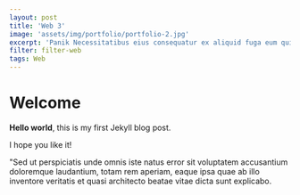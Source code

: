 ```yaml
---
layout: post
title: 'Web 3'
image: 'assets/img/portfolio/portfolio-2.jpg'
excerpt: 'Panik Necessitatibus eius consequatur ex aliquid fuga eum quidem.'
filter: filter-web
tags: Web
---
```


# Welcome

**Hello world**, this is my first Jekyll blog post.

I hope you like it!

"Sed ut perspiciatis unde omnis iste natus error sit voluptatem accusantium doloremque laudantium, totam rem aperiam, eaque ipsa quae ab illo inventore veritatis et quasi architecto beatae vitae dicta sunt explicabo.